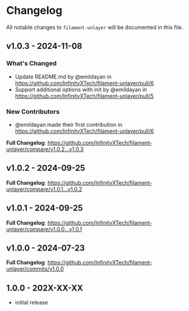 # Changelog

All notable changes to `filament-unlayer` will be documented in this file.

## v1.0.3 - 2024-11-08

### What's Changed

* Update README.md by @emildayan in https://github.com/InfinityXTech/filament-unlayer/pull/6
* Support additional options with init by @emildayan in https://github.com/InfinityXTech/filament-unlayer/pull/5

### New Contributors

* @emildayan made their first contribution in https://github.com/InfinityXTech/filament-unlayer/pull/6

**Full Changelog**: https://github.com/InfinityXTech/filament-unlayer/compare/v1.0.2...v1.0.3

## v1.0.2 - 2024-09-25

**Full Changelog**: https://github.com/InfinityXTech/filament-unlayer/compare/v1.0.1...v1.0.2

## v1.0.1 - 2024-09-25

**Full Changelog**: https://github.com/InfinityXTech/filament-unlayer/compare/v1.0.0...v1.0.1

## v1.0.0 - 2024-07-23

**Full Changelog**: https://github.com/InfinityXTech/filament-unlayer/commits/v1.0.0

## 1.0.0 - 202X-XX-XX

- initial release
